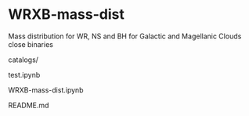 # WRXB-mass-dist
Mass distribution for WR, NS and BH for Galactic and Magellanic Clouds close binaries

catalogs/ 

test.ipynb

WRXB-mass-dist.ipynb

README.md
